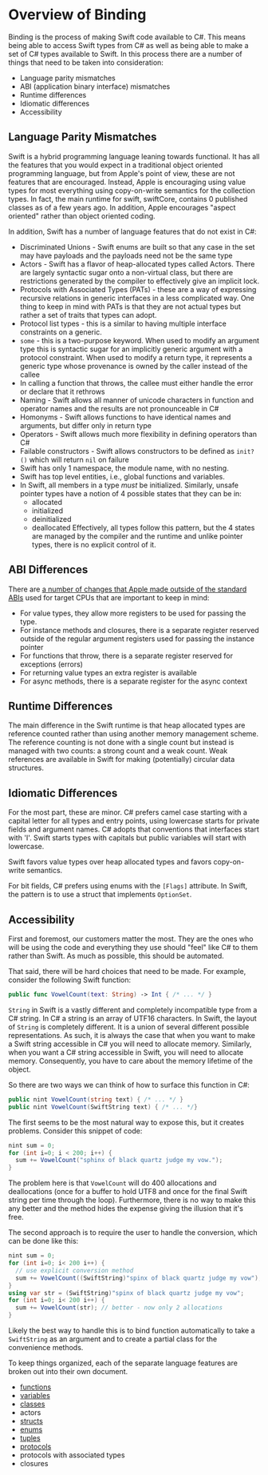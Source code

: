 # Overview of Binding

Binding is the process of making Swift code available to C#. This means being able to access Swift types from C# as well as being able to make a set of C# types available to Swift. In this process there are a number of things that need to be taken into consideration:
- Language parity mismatches
- ABI (application binary interface) mismatches
- Runtime differences
- Idiomatic differences
- Accessibility

## Language Parity Mismatches
Swift is a hybrid programming language leaning towards functional. It has all the features that you would expect in a traditional object oriented programming language, but from Apple's point of view, these are not features that are encouraged. Instead, Apple is encouraging using value types for most everything using copy-on-write semantics for the collection types. In fact, the main runtime for swift, swiftCore, contains 0 published classes as of a few years ago. In addition, Apple encourages "aspect oriented" rather than object oriented coding.

In addition, Swift has a number of language features that do not exist in C#:
- Discriminated Unions - Swift enums are built so that any case in the set may have payloads and the payloads need not be the same type
- Actors - Swift has a flavor of heap-allocated types called Actors. There are largely syntactic sugar onto a non-virtual class, but there are
restrictions generated by the compiler to effectively give an implicit lock.
- Protocols with Associated Types (PATs) - these are a way of expressing recursive relations in generic interfaces in a less complicated way. One thing to keep in mind with PATs is that they are not actual types but rather a set of traits that types can adopt.
- Protocol list types - this is a similar to having multiple interface constraints on a generic.
- `some` - this is a two-purpose keyword. When used to modify an argument type this is syntactic sugar for an implicitly generic argument with a protocol constraint. When used to modify a return type, it represents a generic type whose provenance is owned by the caller instead of the callee
- In calling a function that throws, the callee must either handle the error or declare that it rethrows
- Naming - Swift allows all manner of unicode characters in function and operator names and the results are not pronounceable in C#
- Homonyms - Swift allows functions to have identical names and arguments, but differ only in return type
- Operators - Swift allows much more flexibility in defining operators than C#
- Failable constructors - Swift allows constructors to be defined as `init?()` which will return `nil` on failure
- Swift has only 1 namespace, the module name, with no nesting.
- Swift has top level entities, i.e., global functions and variables.
- In Swift, all members in a type *must* be initialized. Similarly, unsafe pointer types have a notion of 4 possible states that they can be in:
  - allocated
  - initialized
  - deinitialized
  - deallocated
Effectively, all types follow this pattern, but the 4 states are managed by the compiler and the runtime and unlike pointer types, there is no explicit control of it.

## ABI Differences
There are [a number of changes that Apple made outside of the standard ABIs](https://github.com/swiftlang/swift/blob/main/docs/ABI/CallingConvention.rst) used for target CPUs that are important to keep in mind:
- For value types, they allow more registers to be used for passing the type.
- For instance methods and closures, there is a separate register reserved outside of the regular argument registers used for passing the instance pointer
- For functions that throw, there is a separate register reserved for exceptions (errors)
- For returning value types an extra register is available
- For async methods, there is a separate register for the async context

## Runtime Differences
The main difference in the Swift runtime is that heap allocated types are reference counted rather than using another memory management scheme. The reference counting is not done with a single count but instead is managed with two counts: a strong count and a weak count. Weak references are available in Swift for making (potentially) circular data structures.

## Idiomatic Differences
For the most part, these are minor. C# prefers camel case starting with a capital letter for all types and entry points, using lowercase starts for private fields and argument names. C# adopts that conventions that interfaces start with 'I'. Swift starts types with capitals but public variables will start with lowercase.

Swift favors value types over heap allocated types and favors copy-on-write semantics.

For bit fields, C# prefers using enums with the `[Flags]` attribute. In Swift, the pattern is to use a struct that implements `OptionSet`.

## Accessibility
First and foremost, our customers matter the most. They are the ones who will be using the code and everything they use should "feel" like C# to them rather than Swift. As much as possible, this should be automated.

That said, there will be hard choices that need to be made. For example, consider the following Swift function:
```swift
public func VowelCount(text: String) -> Int { /* ... */ }
```
`String` in Swift is a vastly different and completely incompatible type from a C# string. In C# a string is an array of UTF16 characters. In Swift, the layout of `String` is completely different. It is a union of several different possible representations. As such, it is always the case that when you want to make a Swift string accessible in C# you will need to allocate memory. Similarly, when you want a C# string accessible in Swift, you will need to allocate memory. Consequently, you have to care about the memory lifetime of the object.

So there are two ways we can think of how to surface this function in C#:
```csharp
public nint VowelCount(string text) { /* ... */ }
public nint VowelCount(SwiftString text) { /* ... */}
```
The first seems to be the most natural way to expose this, but it creates problems. Consider this snippet of code:
```csharp
nint sum = 0;
for (int i=0; i < 200; i++) {
  sum += VowelCount("sphinx of black quartz judge my vow.");
}
```
The problem here is that `VowelCount` will do 400 allocations and deallocations (once for a buffer to hold UTF8 and once for the final Swift string per time through the loop). Furthermore, there is no way to make this any better and the method hides the expense giving the illusion that it's free.

The second approach is to require the user to handle the conversion, which can be done like this:
```csharp
nint sum = 0;
for (int i=0; i< 200 i++) {
  // use explicit conversion method
  sum += VowelCount((SwiftString)"spinx of black quartz judge my vow"); // don't do this - accumulates memory that needs to be garbage collected
}
using var str = (SwiftString)"spinx of black quartz judge my vow";
for (int i=0; i< 200 i++) {
  sum += VowelCount(str); // better - now only 2 allocations
}
```
Likely the best way to handle this is to bind function automatically to take a `SwiftString` as an argument and to create a partial class for the
convenience methods.

To keep things organized, each of the separate language features are broken out into their own document.

- [functions](binding-functions.md)
- [variables](binding-variables.md)
- [classes](binding-classes.md)
- actors
- [structs](binding-structs.md)
- [enums](binding-enums.md)
- [tuples](binding-tuples.md)
- [protocols](binding-protocols.md)
- protocols with associated types
- closures





